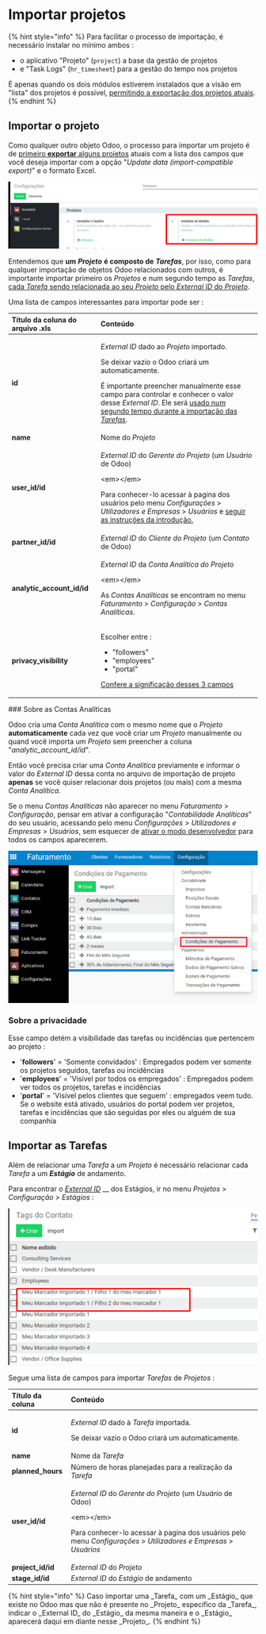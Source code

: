 # Importar projetos

{% hint style="info" %}
Para facilitar o processo de importação, é necessário instalar no mínimo ambos :

* o aplicativo "Projeto" \(`project`\) a base da gestão de projetos
* e "Task Logs" \(`hr_timesheet`\) para a gestão do tempo nos projetos

É apenas quando os dois módulos estiverem instalados que a visão em "lista" dos projetos é possível, [permitindo a exportação dos projetos atuais](./#external-id-na-exportacao).
{% endhint %}

## Importar o projeto

Como qualquer outro objeto Odoo, o processo para importar um projeto é de [primeiro **exportar** alguns projetos](importar-contatos.md#importacoes-anteriores-aos-contatos) atuais com a lista dos campos que você deseja importar com a opção "_Update data \(import-compatible export\)_" e o formato Excel.

![](.gitbook/assets/image%20%2819%29.png)

Entendemos que **um** _**Projeto**_ **é composto de** _**Tarefas**_, por isso, como para qualquer importação de objetos Odoo relacionados com outros, é importante importar primeiro os _Projetos_ e num segundo tempo as _Tarefas_, [cada _Tarefa_ sendo relacionada ao seu _Projeto_ pelo _External ID_ do _Projeto_](./#como-importar-relacoes-entre-objetos).

Uma lista de campos interessantes para importar pode ser :

<table>
  <thead>
    <tr>
      <th style="text-align:left">T&#xED;tulo da coluna do arquivo .xls</th>
      <th style="text-align:left">Conte&#xFA;do</th>
    </tr>
  </thead>
  <tbody>
    <tr>
      <td style="text-align:left"><b>id</b>
      </td>
      <td style="text-align:left">
        <p><em>External ID</em> dado ao <em>Projeto</em> importado.</p>
        <p>Se deixar vazio o Odoo criar&#xE1; um automaticamente.</p>
        <p></p>
        <p>&#xC9; importante preencher manualmente esse campo para controlar e conhecer
          o valor desse <em>External ID</em>. Ele ser&#xE1; <a href="./#como-importar-relacoes-entre-objetos">usado num segundo tempo durante a importa&#xE7;&#xE3;o das <em>Tarefas</em></a>.</p>
      </td>
    </tr>
    <tr>
      <td style="text-align:left"><b>name</b>
      </td>
      <td style="text-align:left">Nome do <em>Projeto</em>
      </td>
    </tr>
    <tr>
      <td style="text-align:left"><b>user_id/id</b>
      </td>
      <td style="text-align:left">
        <p><em>External ID</em> do <em>Gerente do Projeto</em> (um <em>Usu&#xE1;rio</em> de
          Odoo)</p>
        <p>&lt;em&gt;&lt;/em&gt;</p>
        <p>Para conhecer-lo acessar &#xE0; pagina dos usu&#xE1;rios pelo menu <em>Configura&#xE7;&#xF5;es</em> &gt; <em>Utilizadores e Empresas</em> &gt; <em>Usu&#xE1;rios</em> e
          <a
          href="./#external-id-pela-interface">seguir as instru&#xE7;&#xF5;es da introdu&#xE7;&#xE3;o.</a>
        </p>
      </td>
    </tr>
    <tr>
      <td style="text-align:left"><b>partner_id/id</b>
      </td>
      <td style="text-align:left"><em>External ID</em> do <em>Cliente do Projeto</em> (um <em>Contato</em> de
        Odoo)</td>
    </tr>
    <tr>
      <td style="text-align:left"><b>analytic_account_id/id</b>
      </td>
      <td style="text-align:left">
        <p><em>External ID</em> da <em>Conta Anal&#xED;tica do Projeto</em>
        </p>
        <p>&lt;em&gt;&lt;/em&gt;</p>
        <p>As <em>Contas Anal&#xED;ticas</em> se encontram no menu <em>Faturamento</em> &gt; <em>Configura&#xE7;&#xE3;o</em> &gt; <em>Contas Anal&#xED;ticas</em>.</p>
      </td>
    </tr>
    <tr>
      <td style="text-align:left"><b>privacy_visibility</b>
      </td>
      <td style="text-align:left">
        <p>Escolher entre :</p>
        <ul>
          <li>&quot;followers&quot;</li>
          <li>&quot;employees&quot;</li>
          <li>&quot;portal&quot;</li>
        </ul>
        <p><a href="importar-projetos.md#sobre-a-privacidade">Confere a significa&#xE7;&#xE3;o desses 3 campos</a>
        </p>
      </td>
    </tr>
  </tbody>
</table>### Sobre as Contas Analíticas

Odoo cria uma _Conta Analítica_ com o mesmo nome que o _Projeto_ **automaticamente** cada vez que você criar um _Projeto_ manualmente ou quand você importa um _Projeto_ sem preencher a coluna "_analytic\_account\_id/id_".

Então você precisa criar uma _Conta Analítica_ previamente e informar o valor do _External ID_ dessa conta no arquivo de importação de projeto **apenas** se você quiser relacionar dois projetos \(ou mais\) com a mesma _Conta Analítica_.

Se o menu _Contas Analíticas_ não aparecer no menu _Faturamento_ &gt; _Configuração_, pensar em ativar a configuração "_Contabilidade Analíticas_" do seu usuário, acessando pelo menu _Configurações_ &gt; _Utilizadores e Empresas_ &gt; _Usuários_, sem esquecer de [ativar o modo desenvolvedor](./#external-id-pela-interface) para todos os campos aparecerem.

![](.gitbook/assets/image%20%2818%29.png)

### Sobre a privacidade

Esse campo detém a visibilidade das tarefas ou incidências que pertencem ao projeto :

* '**followers**' = 'Somente convidados' : Empregados podem ver somente os projetos seguidos, tarefas ou incidências
* '**employees**' = 'Visível por todos os empregados' : Empregados podem ver todos os projetos, tarefas e incidências
* '**portal**' = 'Visível pelos clientes que seguem' : empregados veem tudo. Se o website está ativado, usuários do portal podem ver projetos, tarefas e incidências que são seguidas por eles ou alguém de sua companhia

## Importar as Tarefas

Além de relacionar uma _Tarefa_ a um _Projeto_ é necessário relacionar cada _Tarefa_ a um _**Estágio**_ de andamento.

Para encontrar o [_External ID_](./#external-id-pela-interface) __ dos Estágios, ir no menu _Projetos_ &gt; _Configuração_ &gt; _Estágios :_

![](.gitbook/assets/image%20%287%29.png)

Segue uma lista de campos para importar _Tarefas_ de _Projetos_ :

<table>
  <thead>
    <tr>
      <th style="text-align:left">T&#xED;tulo da coluna</th>
      <th style="text-align:left">Conte&#xFA;do</th>
    </tr>
  </thead>
  <tbody>
    <tr>
      <td style="text-align:left"><b>id</b>
      </td>
      <td style="text-align:left">
        <p><em>External ID</em> dado &#xE0; <em>Tarefa</em> importada.</p>
        <p>Se deixar vazio o Odoo criar&#xE1; um automaticamente.</p>
      </td>
    </tr>
    <tr>
      <td style="text-align:left"><b>name</b>
      </td>
      <td style="text-align:left">Nome da <em>Tarefa</em>
      </td>
    </tr>
    <tr>
      <td style="text-align:left"><b>planned_hours</b>
      </td>
      <td style="text-align:left">N&#xFA;mero de horas planejadas para a realiza&#xE7;&#xE3;o da <em>Tarefa</em>
      </td>
    </tr>
    <tr>
      <td style="text-align:left"><b>user_id/id</b>
      </td>
      <td style="text-align:left">
        <p><em>External ID</em> do <em>Gerente do Projeto</em> (um <em>Usu&#xE1;rio</em> de
          Odoo)</p>
        <p>&lt;em&gt;&lt;/em&gt;</p>
        <p>Para conhecer-lo acessar &#xE0; pagina dos usu&#xE1;rios pelo menu <em>Configura&#xE7;&#xF5;es</em> &gt; <em>Utilizadores e Empresas</em> &gt; <em>Usu&#xE1;rios</em>
        </p>
      </td>
    </tr>
    <tr>
      <td style="text-align:left"><b>project_id/id</b>
      </td>
      <td style="text-align:left"><em>External ID </em>do<em> Projeto</em>
      </td>
    </tr>
    <tr>
      <td style="text-align:left"><b>stage_id/id</b>
      </td>
      <td style="text-align:left"><em>External ID </em>do<em> Est&#xE1;gio </em>de andamento</td>
    </tr>
  </tbody>
</table>{% hint style="info" %}
Caso importar uma _Tarefa_ com um _Estágio_ que existe no Odoo mas que não é presente no _Projeto_ específico da _Tarefa_, indicar o _External ID_ do _Estágio_ da mesma maneira e o _Estágio_ aparecerá daqui em diante nesse _Projeto_.
{% endhint %}










